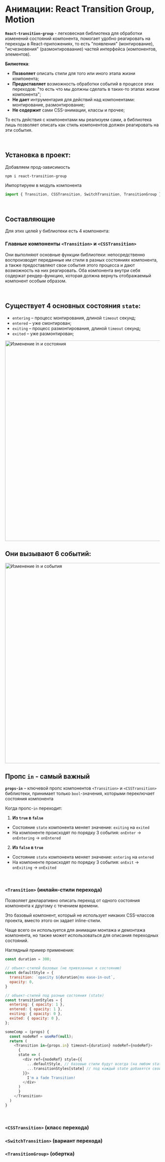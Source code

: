 # Анимации: React Transition Group, Motion

__`React-transition-group`__ - легковесная библиотека для обработки изменений состояний компонента, помогает удобно реагировать на переходы в React-приложениях, то есть "появления" (монтирование), "исчезновения" (размонтироваание) частей интерфейса (компонентов, элементов). 

__Билиотека__:  
* __Позволяет__ описать стили для того или иного этапа жизни компонента;
* __Предоставляет__ возможность обработки событий в процессе этих переходов: "то есть что мы должны сделать в таких-то этапах жизни компонента";
* __Не дает__ интрументария для действий над компонентами: монтирование, размонтирование;
* __Не содержит__ сами CSS-анимации, классы и прочее;

То есть действия с компонентами мы реализуем сами, а библиотека лишь позволяет описать как стиль компонентов должен реагировать на эти события.

<br>

## Установка в проект:
Добавляем прод-зависимость
```
npm i react-transition-group
```
Импортируем в модуль компонента
```javascript
import { Transition, CSSTransition, SwitchTransition, TransitionGroup } from 'react-transition-group'
```

<br>

## Составляющие
Для этих целей у библиотеки есть 4 компонента:
### Главные компоненты `<Transition>` и `<CSSTransition>`
Они выполняют основные функции библиотеки: непосредственно воспроизводят переданные им стили в разных состояниях компонента, а также предоставляют свои события этого процесса и дают возможность на них реагировать.
Оба компонента внутри себя содержат рендер-функцию, которая должна вернуть отображаемый компонент особым образом.

<br>

## Существует 4 основных состояния `state`:
* `entering` – процесс монтирования, длиной `timeout` секунд;
* `entered` – уже смонтирован;
* `exiting` – процесс размонтирования, длиной `timeout` секунд;
* `exited` – уже размонтирован;

<img title="Изменение in и состояния" alt="Изменение in и состояния" width="650" src="https://github.com/BR-NZ/synopsis/assets/24506129/11c5e825-10f7-45b0-b871-4015145c4b47">


## Они вызывают 6 событий:
<img title="Изменение in и события" alt="Изменение in и события" width="650" src="https://github.com/BR-NZ/synopsis/assets/24506129/de52d31b-623c-4d53-ab23-1fe316a3e30d">


## Пропс `in` - самый важный
__`props-in`__ – ключевой пропс компонентов `<Transition>` и `<CSSTransition>` библиотеки, принимает только `bool`-значения, которыми переключает состояния компонента

Когда пропс-`in` переходит:  
1.  __Из `true` в `false`__
* Состояние `state` компонента меняет значение: `exiting` на `exited`
* На компоненте происходят по порядку 3 события: `onEnter`  → `onEntering` → `onEntered`
2.  __Из `false` в `true`__
* Состояние `state` компонента меняет значение: `entering` на `entered`
* На компоненте происходят по порядку 3 события: `onExit` → `onExiting` → `onExited`

<br>

### `<Transition>` (инлайн-стили перехода)
Позволяет декларативно описать переход от одного состояния компонента к другому с течением времени.

Это базовый компонент, который не использует никаких CSS-классов проекта, вместо этого он задает inline-стили.

Чаще всего он используется для анимации монтажа и демонтажа компонента, но также может использоваться для описания переходных состояний.

Наглядный пример применения:  
```javascript
const duration = 300;

// объект-стилей базовых (не привязанных к состоянию)
const defaultStyle = {
  transition: `opacity ${duration}ms ease-in-out`,
  opacity: 0,
}

// объект-стилей под разные состояния (state)
const transitionStyles = {
  entering: { opacity: 1 },
  entered: { opacity: 1 },
  exiting: { opacity: 0 },
  exited: { opacity: 0 },
};

someComp = (props) {
  const nodeRef = useRef(null);
  return (
    <Transition in={props.in} timeout={duration} nodeRef={nodeRef}>
      {
      state => (
        <div ref={nodeRef} style={{
          ...defaultStyle, // базовые стили будут всегда (на любом state)
          ...transitionStyles[state] // под каждый state добавятся свои стили
        }}>
          I'm a fade Transition!
        </div>
      )
      }
    </Transition>
  )
}
```

<br>

### `<CSSTransition>` (класс перехода)


### `<SwitchTransition>` (вариант перехода)


### `<TransitionGroup>` (обертка)
  

<br>

